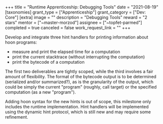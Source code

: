 +++
title = "Runtime Apprenticeship: Debugging Tools"
date = "2021-08-19"
[taxonomies]
grant_type = ["Apprenticeship"]
grant_category = ["Dev: Core"]
[extra]
image = ""
description = "Debugging Tools"
reward = "2 stars"
mentor = ["~master-morzod"]
assignee = ["~topfet-parmed"]
completed = true
canceled = false
work_request_link = ""
+++

Develop and integrate three hint handlers for printing information about hoon programs:

- measure and print the elapsed time for a computation
- print the current stacktrace (without interrupting the computation)
- print the bytecode of a computation

The first two deliverables are tightly scoped, while the third involves a fair amount of flexibility. The format of the bytecode output is to be determined (serialized and/or summarized?), as is the granularity of the output, which could be simply the current "program" (roughly, call target) or the specified computation (as a new "program").

Adding hoon syntax for the new hints is out of scope, this milestone only includes the runtime implementation. Hint handlers will be implemented using the dynamic hint protocol, which is still new and may require some refinement.
